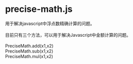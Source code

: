 # precise-math.js
用于解决javascript中浮点数精确计算的问题。<br/>
<br>
目前只有三个方法，可以用于解决Javascript中金额计算的问题。<br/>
<br>
PreciseMath.add(x1,x2) <br/>
PreciseMath.sub(x1,x2) <br/>
PreciseMath.mul(x1,x2) <br/>
